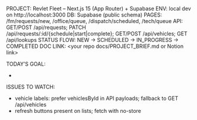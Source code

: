 PROJECT: Revlet Fleet – Next.js 15 (App Router) + Supabase
ENV: local dev on http://localhost:3000
DB: Supabase (public schema)
PAGES: /fm/requests/new, /office/queue, /dispatch/scheduled, /tech/queue
API: GET/POST /api/requests; PATCH /api/requests/:id/{schedule|start|complete}; GET/POST /api/vehicles; GET /api/lookups
STATUS FLOW: NEW → SCHEDULED → IN_PROGRESS → COMPLETED
DOC LINK: <your repo docs/PROJECT_BRIEF.md or Notion link>

TODAY’S GOAL:
- <put your goal here>

ISSUES TO WATCH:
- vehicle labels: prefer vehiclesById in API payloads; fallback to GET /api/vehicles
- refresh buttons present on lists; fetch with no-store
